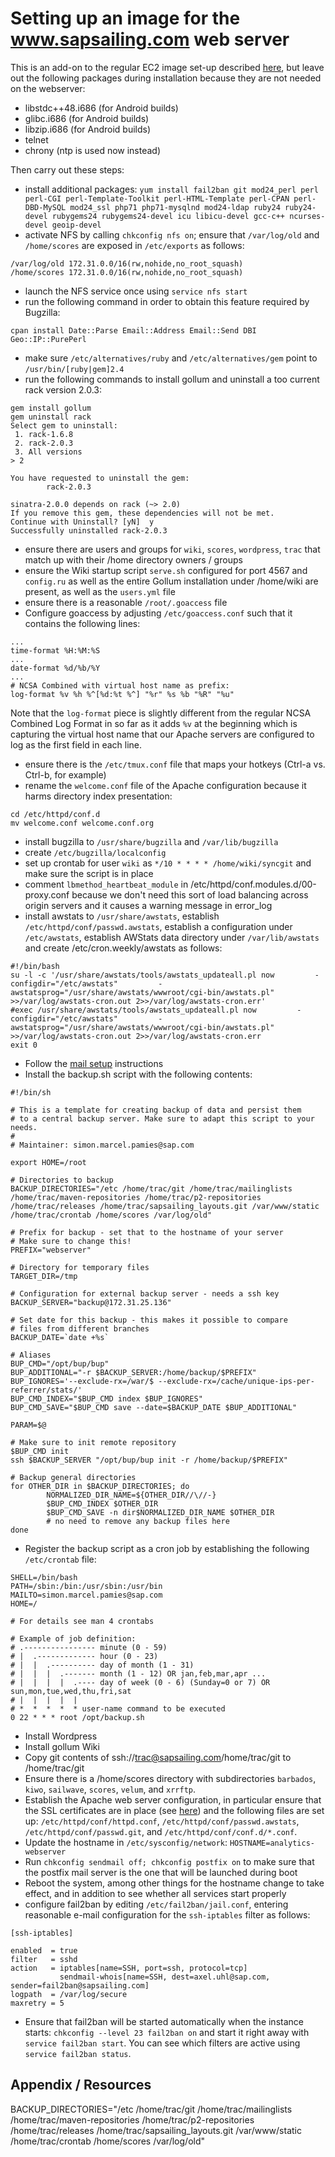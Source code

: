 # Setting up an image for the www.sapsailing.com web server

This is an add-on to the regular EC2 image set-up described [here](https://wiki.sapsailing.com/wiki/info/landscape/creating-ec2-image-from-scratch), but leave out the following packages during installation because they are not needed on the webserver:

* libstdc++48.i686 (for Android builds)
* glibc.i686 (for Android builds)
* libzip.i686 (for Android builds)
* telnet
* chrony (ntp is used now instead)

Then carry out these steps:

* install additional packages: `yum install fail2ban git mod24_perl perl perl-CGI perl-Template-Toolkit perl-HTML-Template perl-CPAN perl-DBD-MySQL mod24_ssl php71 php71-mysqlnd mod24-ldap ruby24 ruby24-devel rubygems24 rubygems24-devel icu libicu-devel gcc-c++ ncurses-devel geoip-devel`
* activate NFS by calling `chkconfig nfs on`; ensure that `/var/log/old` and `/home/scores` are exposed in `/etc/exports` as follows:
```
/var/log/old 172.31.0.0/16(rw,nohide,no_root_squash)
/home/scores 172.31.0.0/16(rw,nohide,no_root_squash)
```
* launch the NFS service once using `service nfs start`
* run the following command in order to obtain this feature required by Bugzilla:
```
cpan install Date::Parse Email::Address Email::Send DBI Geo::IP::PurePerl
```
* make sure `/etc/alternatives/ruby` and `/etc/alternatives/gem` point to `/usr/bin/[ruby|gem]2.4`
* run the following commands to install gollum and uninstall a too current rack version 2.0.3:
```
gem install gollum
gem uninstall rack
Select gem to uninstall:
 1. rack-1.6.8
 2. rack-2.0.3
 3. All versions
> 2

You have requested to uninstall the gem:
        rack-2.0.3

sinatra-2.0.0 depends on rack (~> 2.0)
If you remove this gem, these dependencies will not be met.
Continue with Uninstall? [yN]  y
Successfully uninstalled rack-2.0.3

```
* ensure there are users and groups for `wiki`, `scores`, `wordpress`, `trac` that match up with their /home directory owners / groups
* ensure the Wiki startup script `serve.sh` configured for port 4567 and `config.ru` as well as the entire Gollum installation under /home/wiki are present, as well as the `users.yml` file
* ensure there is a reasonable `/root/.goaccess` file
* Configure goaccess by adjusting `/etc/goaccess.conf` such that it contains the following lines:
```
...
time-format %H:%M:%S
...
date-format %d/%b/%Y
...
# NCSA Combined with virtual host name as prefix:
log-format %v %h %^[%d:%t %^] "%r" %s %b "%R" "%u"
```
Note that the `log-format` piece is slightly different from the regular NCSA Combined Log Format in so far as it adds `%v` at the beginning which is capturing the virtual host name that our Apache servers are configured to log as the first field in each line.
* ensure there is the `/etc/tmux.conf` file that maps your hotkeys (Ctrl-a vs. Ctrl-b, for example)
* rename the `welcome.conf` file of the Apache configuration because it harms directory index presentation:
```
cd /etc/httpd/conf.d
mv welcome.conf welcome.conf.org
```
* install bugzilla to `/usr/share/bugzilla` and `/var/lib/bugzilla`
* create `/etc/bugzilla/localconfig`
* set up crontab for user `wiki` as `*/10 * * * * /home/wiki/syncgit` and make sure the script is in place
* comment `lbmethod_heartbeat_module` in /etc/httpd/conf.modules.d/00-proxy.conf because we don't need this sort of load balancing across origin servers and it causes a warning message in error_log
* install awstats to `/usr/share/awstats`, establish `/etc/httpd/conf/passwd.awstats`, establish a configuration under `/etc/awstats`, establish AWStats data directory under `/var/lib/awstats` and create /etc/cron.weekly/awstats as follows:
```
#!/bin/bash
su -l -c '/usr/share/awstats/tools/awstats_updateall.pl now         -configdir="/etc/awstats"         -awstatsprog="/usr/share/awstats/wwwroot/cgi-bin/awstats.pl" >>/var/log/awstats-cron.out 2>>/var/log/awstats-cron.err'
#exec /usr/share/awstats/tools/awstats_updateall.pl now         -configdir="/etc/awstats"         -awstatsprog="/usr/share/awstats/wwwroot/cgi-bin/awstats.pl" >>/var/log/awstats-cron.out 2>>/var/log/awstats-cron.err
exit 0
```
* Follow the [mail setup](https://wiki.sapsailing.com/wiki/info/landscape/mail-relaying#setup-central-mail-server-instance-webserver) instructions
* Install the backup.sh script with the following contents:
```
#!/bin/sh

# This is a template for creating backup of data and persist them
# to a central backup server. Make sure to adapt this script to your needs.
#
# Maintainer: simon.marcel.pamies@sap.com

export HOME=/root

# Directories to backup
BACKUP_DIRECTORIES="/etc /home/trac/git /home/trac/mailinglists /home/trac/maven-repositories /home/trac/p2-repositories /home/trac/releases /home/trac/sapsailing_layouts.git /var/www/static /home/trac/crontab /home/scores /var/log/old"

# Prefix for backup - set that to the hostname of your server
# Make sure to change this!
PREFIX="webserver"

# Directory for temporary files
TARGET_DIR=/tmp

# Configuration for external backup server - needs a ssh key
BACKUP_SERVER="backup@172.31.25.136"

# Set date for this backup - this makes it possible to compare
# files from different branches
BACKUP_DATE=`date +%s`

# Aliases
BUP_CMD="/opt/bup/bup"
BUP_ADDITIONAL="-r $BACKUP_SERVER:/home/backup/$PREFIX"
BUP_IGNORES='--exclude-rx=/war/$ --exclude-rx=/cache/unique-ips-per-referrer/stats/'
BUP_CMD_INDEX="$BUP_CMD index $BUP_IGNORES"
BUP_CMD_SAVE="$BUP_CMD save --date=$BACKUP_DATE $BUP_ADDITIONAL"

PARAM=$@

# Make sure to init remote repository
$BUP_CMD init
ssh $BACKUP_SERVER "/opt/bup/bup init -r /home/backup/$PREFIX"

# Backup general directories
for OTHER_DIR in $BACKUP_DIRECTORIES; do
        NORMALIZED_DIR_NAME=${OTHER_DIR//\//-}
        $BUP_CMD_INDEX $OTHER_DIR
        $BUP_CMD_SAVE -n dir$NORMALIZED_DIR_NAME $OTHER_DIR
        # no need to remove any backup files here
done
```
* Register the backup script as a cron job by establishing the following `/etc/crontab` file:
```
SHELL=/bin/bash
PATH=/sbin:/bin:/usr/sbin:/usr/bin
MAILTO=simon.marcel.pamies@sap.com
HOME=/

# For details see man 4 crontabs

# Example of job definition:
# .---------------- minute (0 - 59)
# |  .------------- hour (0 - 23)
# |  |  .---------- day of month (1 - 31)
# |  |  |  .------- month (1 - 12) OR jan,feb,mar,apr ...
# |  |  |  |  .---- day of week (0 - 6) (Sunday=0 or 7) OR sun,mon,tue,wed,thu,fri,sat
# |  |  |  |  |
# *  *  *  *  * user-name command to be executed
0 22 * * * root /opt/backup.sh
```
* Install Wordpress
* Install gollum Wiki
* Copy git contents of ssh://trac@sapsailing.com/home/trac/git to /home/trac/git
* Ensure there is a /home/scores directory with subdirectories `barbados`, `kiwo`, `sailwave`, `scores`, `velum`, and `xrrftp`.
* Establish the Apache web server configuration, in particular ensure that the SSL certificates are in place (see [here](https://wiki.sapsailing.com/wiki/info/security/ssl-support)) and the following files are set up: `/etc/httpd/conf/httpd.conf`, `/etc/httpd/conf/passwd.awstats`, `/etc/httpd/conf/passwd.git`, and `/etc/httpd/conf/conf.d/*.conf`.
* Update the hostname in `/etc/sysconfig/network`: `HOSTNAME=analytics-webserver`
* Run `chkconfig sendmail off; chkconfig postfix on` to make sure that the postfix mail server is the one that will be launched during boot
* Reboot the system, among other things for the hostname change to take effect, and in addition to see whether all services start properly
* configure fail2ban by editing `/etc/fail2ban/jail.conf`, entering reasonable e-mail configuration for the `ssh-iptables` filter as follows:
```
[ssh-iptables]

enabled  = true
filter   = sshd
action   = iptables[name=SSH, port=ssh, protocol=tcp]
           sendmail-whois[name=SSH, dest=axel.uhl@sap.com, sender=fail2ban@sapsailing.com]
logpath  = /var/log/secure
maxretry = 5
```
* Ensure that fail2ban will be started automatically when the instance starts: `chkconfig --level 23 fail2ban on` and start it right away with `service fail2ban start`. You can see which filters are active using `service fail2ban status`.

## Appendix / Resources
BACKUP_DIRECTORIES="/etc /home/trac/git /home/trac/mailinglists /home/trac/maven-repositories /home/trac/p2-repositories /home/trac/releases /home/trac/sapsailing_layouts.git /var/www/static /home/trac/crontab /home/scores /var/log/old"

